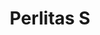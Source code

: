 ---
title: Perlitas S
date: 
draft: false

# descripcion
description : Cadena de plata

materials: Plata 925

color: Plateado

dimensions: 44cm largo

code: 04-12-0544

type: "Colgantes"

categories: []

price: $10.150,00

price_eftvo: $8.630,00

# Images
# first image will be shown in the product page
images:
  # - image: "images/path_to_image"
  # La ubicacion de las imagenes es imagenes/Colgantes/Colgantes.Cadenas/04-12-0544-perlitas-s
  - image: "./images/colgantes/cadenas/04-12-0544_a.JPG"
  - image: "./images/colgantes/cadenas/04-12-0544_b.JPG"
---